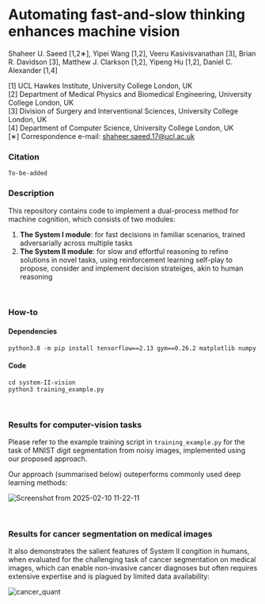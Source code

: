 # Automating fast-and-slow thinking enhances machine vision

Shaheer U. Saeed [1,2∗], Yipei Wang [1,2], Veeru Kasivisvanathan [3], Brian R. Davidson [3], Matthew J. Clarkson [1,2], Yipeng Hu [1,2], Daniel C. Alexander [1,4]

[1] UCL Hawkes Institute, University College London, UK <br/>
[2] Department of Medical Physics and Biomedical Engineering, University College London, UK <br/>
[3] Division of Surgery and Interventional Sciences, University College London, UK <br/>
[4] Department of Computer Science, University College London, UK <br/>
[∗] Correspondence e-mail: shaheer.saeed.17@ucl.ac.uk <br/>

### Citation

```
To-be-added
```

### Description

This repository contains code to implement a dual-process method for machine cognition, which consists of two modules: 

1) **The System I module**: for fast decisions in familiar scenarios, trained adversarially across multiple tasks
2) **The System II module**: for slow and effortful reasoning to refine solutions in novel tasks, using reinforcement learning self-play to propose, consider and implement decision strateiges, akin to human reasoning

<br/>

### How-to

#### Dependencies
```
python3.8 -m pip install tensorflow==2.13 gym==0.26.2 matplotlib numpy
```

#### Code
```
cd system-II-vision
python3 training_example.py
```

<br/>


### Results for computer-vision tasks

Please refer to the example training script in `training_example.py` for the task of MNIST digit segmentation from noisy images, implemented using our proposed approach.

Our approach (summarised below) outeperforms commonly used deep learning methods:

![Screenshot from 2025-02-10 11-22-11](https://github.com/user-attachments/assets/9fb4e29f-7ec3-41a2-a7af-4f02cf3a53b1)

<br/>

### Results for cancer segmentation on medical images

It also demonstrates the salient features of System II congition in humans, when evaluated for the challenging task of cancer segmentation on medical images, which can enable non-invasive cancer diagnoses but often requires extensive expertise and is plagued by limited data availability:

![cancer_quant](https://github.com/user-attachments/assets/fcd2eb8d-2df2-43fe-8970-acb6041a4928)
